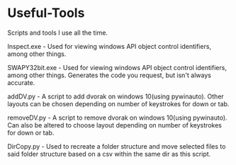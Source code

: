 # Useful-Tools
Scripts and tools I use all the time.

Inspect.exe - Used for viewing windows API object control identifiers, among other things.

SWAPY32bit.exe - Used for viewing windows API object control identifiers, among other things. Generates the code you request, but isn't always accurate.

addDV.py - A script to add dvorak on windows 10(using pywinauto). Other layouts can be chosen depending on number of keystrokes for down or tab.

removeDV.py - A script to remove dvorak on windows 10(using pywinauto). Can also be altered to choose layout depending on number of keystrokes for down or tab.

DirCopy.py - Used to recreate a folder structure and move selected files to said folder structure based on a csv within the same dir as this script.
